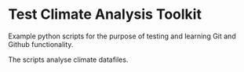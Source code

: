 # Test Climate Analysis Toolkit

Example python scripts for the purpose of testing and learning Git
and Github functionality.

The scripts analyse climate datafiles.
